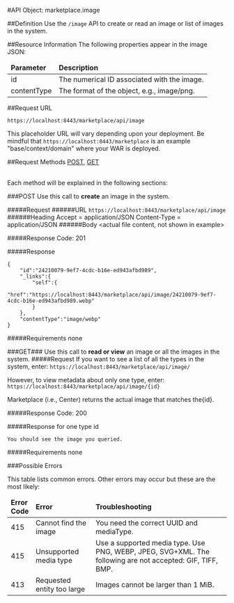 #API Object: marketplace.image

##Definition 
Use the `/image` API to create or read an image or list of images in the system. 

##Resource Information
The following properties appear in the image JSON:

<table style="width:100%">
    <thead>
        <tr>
            <td><b>Parameter</b></td>
            <td><b>Description</b></td
        </tr>
    </thead>
    <tbody>
        <tr>
            <td>id</td>
            <td>The numerical ID associated with the image.</td> 
        </tr>
        <tr>
            <td>contentType</td>
            <td>The format of the object, e.g., image/png.</td> 
        </tr>
    </tbody>
</table>
 
##Request URL

`https://localhost:8443/marketplace/api/image`

This placeholder URL will vary depending upon your deployment. Be mindful that `https://localhost:8443/marketplace` is an example "base/context/domain" where your WAR is deployed.  

##Request Methods
[POST](https://github.com/ozone-development/ozp-rest/blob/master/docs-external/rest/OZP_imageAPI.md#POST),
[GET](https://github.com/ozone-development/ozp-rest/blob/master/docs-external/rest/OZP_imageAPI.md#GET)

<br>
Each method will be explained in the following sections:

###<a name=POST>POST</a>
Use this call to **create** an image in the system.

#####Request
######URL
`https://localhost:8443/marketplace/api/image`
######Heading
    Accept = application/JSON
    Content-Type = application/JSON
######Body
	<actual file content, not shown in example> 

#####Response Code:
201

#####Response

	{  
    	"id":"24210079-9ef7-4cdc-b16e-ed943afbd989",
    	"_links":{  
    	    "self":{  
    	        "href":"https://localhost:8443/marketplace/api/image/24210079-9ef7-4cdc-b16e-ed943afbd989.webp"
    	    }
    	},
    	"contentType":"image/webp"
	}

#####Requirements
none
<br>


###<a name=GET>GET</a>###
Use this call to **read or view** an image or all the images in the system.
#####Request
If you want to see a list of all the types in the system, enter:
`https://localhost:8443/marketplace/api/image/`

However, to view metadata about only one type, enter:
`https://localhost:8443/marketplace/api/image/{id}`
 
Marketplace (i.e., Center) returns the actual image that matches the{id}. 

#####Response Code:
200

#####Response for one type id

	You should see the image you queried.

#####Requirements
none





###Possible Errors

This table lists common errors. Other errors may occur but these are the most likely:
<table style="width:100%">
    <thead>
        <tr>    
            <td><b>Error <br> Code</b></td>
            <td><b>Error</b></td>
            <td><b>Troubleshooting</b></td>
        </tr>
    </thead>
    <tbody>
        <tr>
            <td>415</td>
            <td>Cannot find the image</td>
            <td>You need the correct UUID and mediaType. </td> 
        </tr>
        <tr>
            <td>415</td>
            <td>Unsupported media type</td>
            <td>Use a supported media type. Use PNG, WEBP, JPEG, SVG+XML. The following are not accepted: GIF, TIFF, BMP. </td> 
        </tr>
        <tr>
            <td>413</td>
            <td>Requested entity too large</td>
            <td>Images cannot be larger than 1 MiB. </td> 
        </tr>
    </tbody>
</table> 




